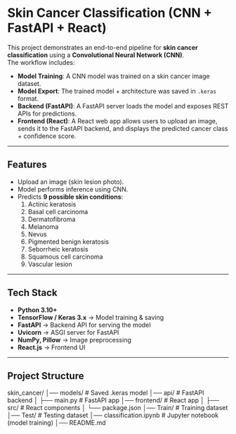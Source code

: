# Skin Cancer Classification (CNN + FastAPI + React)

This project demonstrates an end-to-end pipeline for **skin cancer classification** using a **Convolutional Neural Network (CNN)**.  
The workflow includes:

- **Model Training**: A CNN model was trained on a skin cancer image dataset.  
- **Model Export**: The trained model + architecture was saved in `.keras` format.  
- **Backend (FastAPI)**: A FastAPI server loads the model and exposes REST APIs for predictions.  
- **Frontend (React)**: A React web app allows users to upload an image, sends it to the FastAPI backend, and displays the predicted cancer class + confidence score.

---

## Features
- Upload an image (skin lesion photo).  
- Model performs inference using CNN.  
- Predicts **9 possible skin conditions**:  
  1. Actinic keratosis  
  2. Basal cell carcinoma  
  3. Dermatofibroma  
  4. Melanoma  
  5. Nevus  
  6. Pigmented benign keratosis  
  7. Seborrheic keratosis  
  8. Squamous cell carcinoma  
  9. Vascular lesion  

---

##  Tech Stack
- **Python 3.10+**
- **TensorFlow / Keras 3.x** → Model training & saving  
- **FastAPI** → Backend API for serving the model  
- **Uvicorn** → ASGI server for FastAPI  
- **NumPy, Pillow** → Image preprocessing  
- **React.js** → Frontend UI  

---

## Project Structure
skin_cancer/
│── models/ # Saved .keras model
│── api/ # FastAPI backend
│ ├── main.py # FastAPI app
│── frontend/ # React app
│ ├── src/ # React components
│ └── package.json
│── Train/ # Training dataset
│── Test/ # Testing dataset
│── classification.ipynb # Jupyter notebook (model training)
│── README.md
